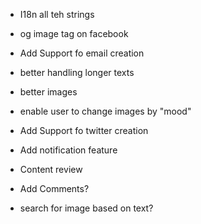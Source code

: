 * I18n all teh strings
* og image tag on facebook
* Add Support fo email creation
* better handling longer texts
* better images
* enable user to change images by "mood"
* Add Support fo twitter creation
* Add notification feature

* Content review
* Add Comments?
* search for image based on text?
